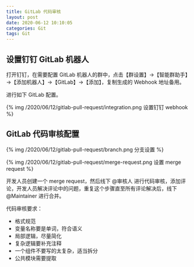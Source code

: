 ```yaml
---
title: GitLab 代码审核
layout: post
date: 2020-06-12 10:10:05
categories: Git
tags: Git
---
```


## 设置钉钉 GitLab 机器人

打开钉钉，在需要配置 GitLab 机器人的群中，点击【群设置】→【智能群助手】→【添加机器人】→【GitLab】→【添加】，复制生成的 Webhook 地址备用。

进行如下 GitLab 配置。

{% img /2020/06/12/gitlab-pull-request/integration.png 设置钉钉 webhook %}

## GitLab 代码审核配置

{% img /2020/06/12/gitlab-pull-request/branch.png 分支设置 %}

{% img /2020/06/12/gitlab-pull-request/merge-request.png 设置 merge request %}

开发人员创建一个 merge request，然后线下 @审核人 进行代码审核，添加评论，开发人员解决评论中的问题，重复这个步骤直至所有评论解决后，线下 @Maintainer 进行合并。

代码审核要求：

- 格式规范
- 变量名称要是单词，符合语义
- 局部逻辑，尽量简化
- 复杂逻辑要补充注释
- 一个组件不要写的太复杂，适当拆分
- 公共模块需要提取
